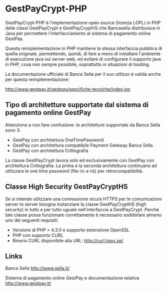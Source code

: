 GestPayCrypt-PHP
================

GestPayCrypt-PHP è l'implementazione open source (licenza LGPL) in PHP delle
classi GestPayCrypt e GestPayCryptHS che Bancasella distribuisce in Java per
permettere l'interfacciamento al sistema di pagamento online GestPay.

Questa reimplementazione in PHP mantiene la stessa interfaccia pubblica
di quella originale, permettendo, quindi, di fare a meno di installare
l'ambiente di esecuzione java sul server web, ed evitare di configurare
il supporto java in PHP, cosa non sempre possibile, soprattutto in
situazioni di hosting.

La documentazione ufficiale di Banca Sella per il suo utilizzo è
valida anche per questa reimplementazione:

http://www.gestpay.it/gestpay/specifiche-tecniche/index.jsp


Tipo di architetture supportate dal sistema di pagamento online GestPay
-----------------------------------------------------------------------

Attenzione a non fare confusione: le architetture supportate da Banca
Sella sono 3:

- GestPay con architettura OneTimePassword
- GestPay con architettura compatibile Payment Gateway Banca Sella
- GestPay con architettura Crittografia

La classe GestPayCrypt lavora solo ed esclusivamente con GestPay con
architettura Crittografia. La prima e la seconda architettura continuano
ad utilizzare le one time password (file ric e ris) per retrocompatibilità.


Classe High Security GestPayCryptHS
-----------------------------------

Se si intende utilizzare una connessione sicura HTTPS per le comunicazioni
server to server bisogna instanziare la classe GestPayCryptHS (high security)
in tutto e per tutto uguale nell'interfaccia a GestPayCrypt.
Perchè tale classe possa funzionare correttamente è necessario soddisfare almeno
uno dei seguenti requisiti:

- Versione di PHP > 4.3.0 e supporto estensione OpenSSL
- PHP con supporto CURL
- Binario CURL disponibile alla URL: http://curl.haxx.se/


Links
-----

Banca Sella
http://www.sella.it/

Sistema di pagamento online GestPay e documentazione relativa
http://www.gestpay.it/
